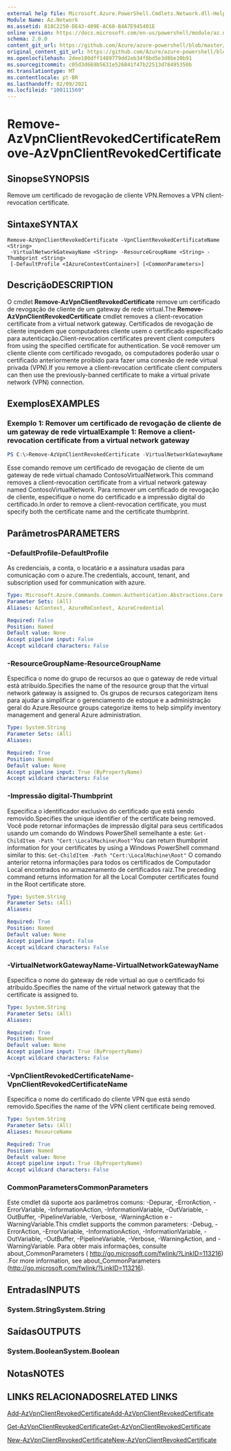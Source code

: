 ```yaml
---
external help file: Microsoft.Azure.PowerShell.Cmdlets.Network.dll-Help.xml
Module Name: Az.Network
ms.assetid: 818C2250-DE43-409E-AC68-B4A7E945401E
online version: https://docs.microsoft.com/en-us/powershell/module/az.network/remove-azvpnclientrevokedcertificate
schema: 2.0.0
content_git_url: https://github.com/Azure/azure-powershell/blob/master/src/Network/Network/help/Remove-AzVpnClientRevokedCertificate.md
original_content_git_url: https://github.com/Azure/azure-powershell/blob/master/src/Network/Network/help/Remove-AzVpnClientRevokedCertificate.md
ms.openlocfilehash: 2dee180dff1489779dd2eb34f8bd5e3d8be10b91
ms.sourcegitcommit: c05d3d669b5631e526841f47b22513d78495350b
ms.translationtype: MT
ms.contentlocale: pt-BR
ms.lasthandoff: 02/09/2021
ms.locfileid: "100111569"
---
```

# <span data-ttu-id="6dc24-101">Remove-AzVpnClientRevokedCertificate</span><span class="sxs-lookup"><span data-stu-id="6dc24-101">Remove-AzVpnClientRevokedCertificate</span></span>

## <span data-ttu-id="6dc24-102">Sinopse</span><span class="sxs-lookup"><span data-stu-id="6dc24-102">SYNOPSIS</span></span>
<span data-ttu-id="6dc24-103">Remove um certificado de revogação de cliente VPN.</span><span class="sxs-lookup"><span data-stu-id="6dc24-103">Removes a VPN client-revocation certificate.</span></span>

## <span data-ttu-id="6dc24-104">Sintaxe</span><span class="sxs-lookup"><span data-stu-id="6dc24-104">SYNTAX</span></span>

```
Remove-AzVpnClientRevokedCertificate -VpnClientRevokedCertificateName <String>
 -VirtualNetworkGatewayName <String> -ResourceGroupName <String> -Thumbprint <String>
 [-DefaultProfile <IAzureContextContainer>] [<CommonParameters>]
```

## <span data-ttu-id="6dc24-105">Descrição</span><span class="sxs-lookup"><span data-stu-id="6dc24-105">DESCRIPTION</span></span>
<span data-ttu-id="6dc24-106">O cmdlet **Remove-AzVpnClientRevokedCertificate** remove um certificado de revogação de cliente de um gateway de rede virtual.</span><span class="sxs-lookup"><span data-stu-id="6dc24-106">The **Remove-AzVpnClientRevokedCertificate** cmdlet removes a client-revocation certificate from a virtual network gateway.</span></span>
<span data-ttu-id="6dc24-107">Certificados de revogação de cliente impedem que computadores cliente usem o certificado especificado para autenticação.</span><span class="sxs-lookup"><span data-stu-id="6dc24-107">Client-revocation certificates prevent client computers from using the specified certificate for authentication.</span></span>
<span data-ttu-id="6dc24-108">Se você remover um cliente cliente com certificado revogado, os computadores poderão usar o certificado anteriormente proibido para fazer uma conexão de rede virtual privada (VPN).</span><span class="sxs-lookup"><span data-stu-id="6dc24-108">If you remove a client-revocation certificate client computers can then use the previously-banned certificate to make a virtual private network (VPN) connection.</span></span>

## <span data-ttu-id="6dc24-109">Exemplos</span><span class="sxs-lookup"><span data-stu-id="6dc24-109">EXAMPLES</span></span>

### <span data-ttu-id="6dc24-110">Exemplo 1: Remover um certificado de revogação de cliente de um gateway de rede virtual</span><span class="sxs-lookup"><span data-stu-id="6dc24-110">Example 1: Remove a client-revocation certificate from a virtual network gateway</span></span>
```powershell
PS C:\>Remove-AzVpnClientRevokedCertificate -VirtualNetworkGatewayName "ContosoVirtualNetwork" -ResourceGroupName"ContosoResourceGroup" -VpnClientRevokedCertificateName "ContosoRevokedClientCertificate" -Thumbprint "E3A38EBA60CAA1C162785A2E1C44A15AD450199C3"
```

<span data-ttu-id="6dc24-111">Esse comando remove um certificado de revogação de cliente de um gateway de rede virtual chamado ContosoVirtualNetwork.</span><span class="sxs-lookup"><span data-stu-id="6dc24-111">This command removes a client-revocation certificate from a virtual network gateway named ContosoVirtualNetwork.</span></span>
<span data-ttu-id="6dc24-112">Para remover um certificado de revogação de cliente, especifique o nome do certificado e a impressão digital do certificado.</span><span class="sxs-lookup"><span data-stu-id="6dc24-112">In order to remove a client-revocation certificate, you must specify both the certificate name and the certificate thumbprint.</span></span>

## <span data-ttu-id="6dc24-113">Parâmetros</span><span class="sxs-lookup"><span data-stu-id="6dc24-113">PARAMETERS</span></span>

### <span data-ttu-id="6dc24-114">-DefaultProfile</span><span class="sxs-lookup"><span data-stu-id="6dc24-114">-DefaultProfile</span></span>
<span data-ttu-id="6dc24-115">As credenciais, a conta, o locatário e a assinatura usadas para comunicação com o azure.</span><span class="sxs-lookup"><span data-stu-id="6dc24-115">The credentials, account, tenant, and subscription used for communication with azure.</span></span>

```yaml
Type: Microsoft.Azure.Commands.Common.Authentication.Abstractions.Core.IAzureContextContainer
Parameter Sets: (All)
Aliases: AzContext, AzureRmContext, AzureCredential

Required: False
Position: Named
Default value: None
Accept pipeline input: False
Accept wildcard characters: False
```

### <span data-ttu-id="6dc24-116">-ResourceGroupName</span><span class="sxs-lookup"><span data-stu-id="6dc24-116">-ResourceGroupName</span></span>
<span data-ttu-id="6dc24-117">Especifica o nome do grupo de recursos ao que o gateway de rede virtual está atribuído.</span><span class="sxs-lookup"><span data-stu-id="6dc24-117">Specifies the name of the resource group that the virtual network gateway is assigned to.</span></span>
<span data-ttu-id="6dc24-118">Os grupos de recursos categorizam itens para ajudar a simplificar o gerenciamento de estoque e a administração geral do Azure.</span><span class="sxs-lookup"><span data-stu-id="6dc24-118">Resource groups categorize items to help simplify inventory management and general Azure administration.</span></span>

```yaml
Type: System.String
Parameter Sets: (All)
Aliases:

Required: True
Position: Named
Default value: None
Accept pipeline input: True (ByPropertyName)
Accept wildcard characters: False
```

### <span data-ttu-id="6dc24-119">-Impressão digital</span><span class="sxs-lookup"><span data-stu-id="6dc24-119">-Thumbprint</span></span>
<span data-ttu-id="6dc24-120">Especifica o identificador exclusivo do certificado que está sendo removido.</span><span class="sxs-lookup"><span data-stu-id="6dc24-120">Specifies the unique identifier of the certificate being removed.</span></span>
<span data-ttu-id="6dc24-121">Você pode retornar informações de impressão digital para seus certificados usando um comando do Windows PowerShell semelhante a este: `Get-ChildItem -Path "Cert:\LocalMachine\Root"`</span><span class="sxs-lookup"><span data-stu-id="6dc24-121">You can return thumbprint information for your certificates by using a Windows PowerShell command similar to this: `Get-ChildItem -Path "Cert:\LocalMachine\Root"`</span></span>
<span data-ttu-id="6dc24-122">O comando anterior retorna informações para todos os certificados de Computador Local encontrados no armazenamento de certificados raiz.</span><span class="sxs-lookup"><span data-stu-id="6dc24-122">The preceding command returns information for all the Local Computer certificates found in the Root certificate store.</span></span>

```yaml
Type: System.String
Parameter Sets: (All)
Aliases:

Required: True
Position: Named
Default value: None
Accept pipeline input: False
Accept wildcard characters: False
```

### <span data-ttu-id="6dc24-123">-VirtualNetworkGatewayName</span><span class="sxs-lookup"><span data-stu-id="6dc24-123">-VirtualNetworkGatewayName</span></span>
<span data-ttu-id="6dc24-124">Especifica o nome do gateway de rede virtual ao que o certificado foi atribuído.</span><span class="sxs-lookup"><span data-stu-id="6dc24-124">Specifies the name of the virtual network gateway that the certificate is assigned to.</span></span>

```yaml
Type: System.String
Parameter Sets: (All)
Aliases:

Required: True
Position: Named
Default value: None
Accept pipeline input: True (ByPropertyName)
Accept wildcard characters: False
```

### <span data-ttu-id="6dc24-125">-VpnClientRevokedCertificateName</span><span class="sxs-lookup"><span data-stu-id="6dc24-125">-VpnClientRevokedCertificateName</span></span>
<span data-ttu-id="6dc24-126">Especifica o nome do certificado do cliente VPN que está sendo removido.</span><span class="sxs-lookup"><span data-stu-id="6dc24-126">Specifies the name of the VPN client certificate being removed.</span></span>

```yaml
Type: System.String
Parameter Sets: (All)
Aliases: ResourceName

Required: True
Position: Named
Default value: None
Accept pipeline input: True (ByPropertyName)
Accept wildcard characters: False
```

### <span data-ttu-id="6dc24-127">CommonParameters</span><span class="sxs-lookup"><span data-stu-id="6dc24-127">CommonParameters</span></span>
<span data-ttu-id="6dc24-128">Este cmdlet dá suporte aos parâmetros comuns: -Depurar, -ErrorAction, -ErrorVariable, -InformationAction, -InformationVariable, -OutVariable, -OutBuffer, -PipelineVariable, -Verbose, -WarningAction e -WarningVariable.</span><span class="sxs-lookup"><span data-stu-id="6dc24-128">This cmdlet supports the common parameters: -Debug, -ErrorAction, -ErrorVariable, -InformationAction, -InformationVariable, -OutVariable, -OutBuffer, -PipelineVariable, -Verbose, -WarningAction, and -WarningVariable.</span></span> <span data-ttu-id="6dc24-129">Para obter mais informações, consulte about_CommonParameters ( http://go.microsoft.com/fwlink/?LinkID=113216) .</span><span class="sxs-lookup"><span data-stu-id="6dc24-129">For more information, see about_CommonParameters (http://go.microsoft.com/fwlink/?LinkID=113216).</span></span>

## <span data-ttu-id="6dc24-130">Entradas</span><span class="sxs-lookup"><span data-stu-id="6dc24-130">INPUTS</span></span>

### <span data-ttu-id="6dc24-131">System.String</span><span class="sxs-lookup"><span data-stu-id="6dc24-131">System.String</span></span>

## <span data-ttu-id="6dc24-132">Saídas</span><span class="sxs-lookup"><span data-stu-id="6dc24-132">OUTPUTS</span></span>

### <span data-ttu-id="6dc24-133">System.Boolean</span><span class="sxs-lookup"><span data-stu-id="6dc24-133">System.Boolean</span></span>

## <span data-ttu-id="6dc24-134">Notas</span><span class="sxs-lookup"><span data-stu-id="6dc24-134">NOTES</span></span>

## <span data-ttu-id="6dc24-135">LINKS RELACIONADOS</span><span class="sxs-lookup"><span data-stu-id="6dc24-135">RELATED LINKS</span></span>

[<span data-ttu-id="6dc24-136">Add-AzVpnClientRevokedCertificate</span><span class="sxs-lookup"><span data-stu-id="6dc24-136">Add-AzVpnClientRevokedCertificate</span></span>](./Add-AzVpnClientRevokedCertificate.md)

[<span data-ttu-id="6dc24-137">Get-AzVpnClientRevokedCertificate</span><span class="sxs-lookup"><span data-stu-id="6dc24-137">Get-AzVpnClientRevokedCertificate</span></span>](./Get-AzVpnClientRevokedCertificate.md)

[<span data-ttu-id="6dc24-138">New-AzVpnClientRevokedCertificate</span><span class="sxs-lookup"><span data-stu-id="6dc24-138">New-AzVpnClientRevokedCertificate</span></span>](./New-AzVpnClientRevokedCertificate.md)


